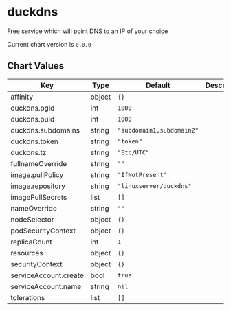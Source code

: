 duckdns
=======
Free service which will point DNS to an IP of your choice

Current chart version is `0.0.0`





## Chart Values

| Key | Type | Default | Description |
|-----|------|---------|-------------|
| affinity | object | `{}` |  |
| duckdns.pgid | int | `1000` |  |
| duckdns.puid | int | `1000` |  |
| duckdns.subdomains | string | `"subdomain1,subdomain2"` |  |
| duckdns.token | string | `"token"` |  |
| duckdns.tz | string | `"Etc/UTC"` |  |
| fullnameOverride | string | `""` |  |
| image.pullPolicy | string | `"IfNotPresent"` |  |
| image.repository | string | `"linuxserver/duckdns"` |  |
| imagePullSecrets | list | `[]` |  |
| nameOverride | string | `""` |  |
| nodeSelector | object | `{}` |  |
| podSecurityContext | object | `{}` |  |
| replicaCount | int | `1` |  |
| resources | object | `{}` |  |
| securityContext | object | `{}` |  |
| serviceAccount.create | bool | `true` |  |
| serviceAccount.name | string | `nil` |  |
| tolerations | list | `[]` |  |
